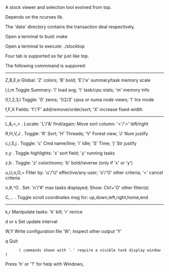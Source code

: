 A stock viewer and selection tool evolved from top.

Depends on the ncurses lib.

The 'data' directory contains the transaction deal respectively.

Open a terminal to buid:
   make 

Open a terminal to execute:
   ./stocktop 

Four tab is supported so far just like top.

The following commmand is suppored:
  ****************************************************************************
  Z,B,E,e   Global: 'Z' colors; 'B' bold; 'E'/'e' summary/task memory scale
  
  l,t,m     Toggle Summary: 'l' load avg; 't' task/cpu stats; 'm' memory info
  
  0,1,2,3,I Toggle: '0' zeros; '1/2/3' cpus or numa node views; 'I' Irix mode
  
  f,F,X     Fields: 'f'/'F' add/remove/order/sort; 'X' increase fixed-width
  ****************************************************************************  
  L,&,<,> . Locate: 'L'/'&' find/again; Move sort column: '<'/'>' left/right
  
  R,H,V,J . Toggle: 'R' Sort; 'H' Threads; 'V' Forest view; 'J' Num justify
  
  c,i,S,j . Toggle: 'c' Cmd name/line; 'i' Idle; 'S' Time; 'j' Str justify
  
  x,y     . Toggle highlights: 'x' sort field; 'y' running tasks
  
  z,b     . Toggle: 'z' color/mono; 'b' bold/reverse (only if 'x' or 'y')
  
  u,U,o,O,= Filter by: 'u'/'U' effective/any user; 'o'/'O' other criteria; '=' cancel criteria
  
  n,#,^O  . Set: 'n'/'#' max tasks displayed; Show: Ctrl+'O' other filter(s)
  
  C,...   . Toggle scroll coordinates msg for: up,down,left,right,home,end
  ****************************************************************************
  k,r       Manipulate tasks: 'k' kill; 'r' renice
  
  d or s    Set update interval
  
  W,Y       Write configuration file 'W'; Inspect other output 'Y'
  
  q         Quit
  
          ( commands shown with '.' require a visible task display window ) 
          
Press 'h' or '?' for help with Windows,
